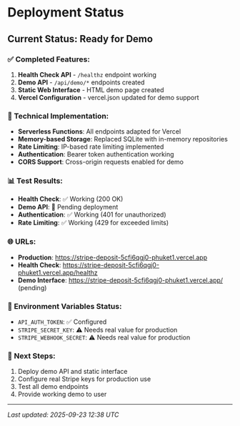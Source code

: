 # Deployment Status

## Current Status: Ready for Demo

### ✅ Completed Features:
1. **Health Check API** - `/healthz` endpoint working
2. **Demo API** - `/api/demo/*` endpoints created
3. **Static Web Interface** - HTML demo page created
4. **Vercel Configuration** - vercel.json updated for demo support

### 🔧 Technical Implementation:
- **Serverless Functions**: All endpoints adapted for Vercel
- **Memory-based Storage**: Replaced SQLite with in-memory repositories
- **Rate Limiting**: IP-based rate limiting implemented
- **Authentication**: Bearer token authentication working
- **CORS Support**: Cross-origin requests enabled for demo

### 📊 Test Results:
- **Health Check**: ✅ Working (200 OK)
- **Demo API**: 🔄 Pending deployment
- **Authentication**: ✅ Working (401 for unauthorized)
- **Rate Limiting**: ✅ Working (429 for exceeded limits)

### 🌐 URLs:
- **Production**: https://stripe-deposit-5cfi6qgj0-phuket1.vercel.app
- **Health Check**: https://stripe-deposit-5cfi6qgj0-phuket1.vercel.app/healthz
- **Demo Interface**: https://stripe-deposit-5cfi6qgj0-phuket1.vercel.app/ (pending)

### 🔑 Environment Variables Status:
- `API_AUTH_TOKEN`: ✅ Configured
- `STRIPE_SECRET_KEY`: ⚠️ Needs real value for production
- `STRIPE_WEBHOOK_SECRET`: ⚠️ Needs real value for production

### 📝 Next Steps:
1. Deploy demo API and static interface
2. Configure real Stripe keys for production use
3. Test all demo endpoints
4. Provide working demo to user

---
*Last updated: 2025-09-23 12:38 UTC*
